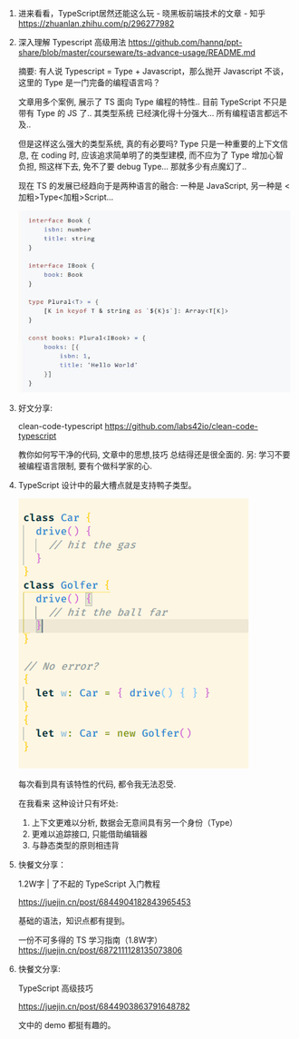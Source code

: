 1. 进来看看，TypeScript居然还能这么玩 - 晓黑板前端技术的文章 - 知乎 https://zhuanlan.zhihu.com/p/296277982

2. 深入理解 Typescript 高级用法
   https://github.com/hannq/ppt-share/blob/master/courseware/ts-advance-usage/README.md

   摘要: 有人说 Typescript = Type + Javascript，那么抛开 Javascript 不谈，这里的 Type 是一门完备的编程语言吗？

   文章用多个案例, 展示了 TS 面向 Type 编程的特性..
   目前 TypeScript 不只是 带有 Type 的 JS 了.. 其类型系统 已经演化得十分强大... 所有编程语言都远不及..

   但是这样这么强大的类型系统, 真的有必要吗? 
   Type 只是一种重要的上下文信息, 在 coding 时, 应该追求简单明了的类型建模, 而不应为了 Type 增加心智负担, 照这样下去, 免不了要 debug Type... 那就多少有点魔幻了..

   现在 TS 的发展已经趋向于是两种语言的融合: 一种是 JavaScript, 另一种是 <加粗>Type<加粗>Script...  

   ![image-20201122151800661](../../Archives/2020/11/docs/image-20201122151800661.png)

3. 好文分享:

   clean-code-typescript
   https://github.com/labs42io/clean-code-typescript

   教你如何写干净的代码, 文章中的思想,技巧 总结得还是很全面的.
   另: 学习不要被编程语言限制, 要有个做科学家的心.
   
4. TypeScript 设计中的最大槽点就是支持鸭子类型。

   ![image-20201124113306313](docs/image-20201124113306313.png)

   每次看到具有该特性的代码, 都令我无法忍受.

   在我看来 这种设计只有坏处:

   1. 上下文更难以分析, 数据会无意间具有另一个身份（Type）
   2. 更难以追踪接口, 只能借助编辑器
   3. 与静态类型的原则相违背

5. 快餐文分享：

   1.2W字 | 了不起的 TypeScript 入门教程

   https://juejin.cn/post/6844904182843965453

   基础的语法，知识点都有提到。

   一份不可多得的 TS 学习指南（1.8W字）
   https://juejin.cn/post/6872111128135073806
   
6. 快餐文分享:

   TypeScript 高级技巧

   https://juejin.cn/post/6844903863791648782

   文中的 demo 都挺有趣的。